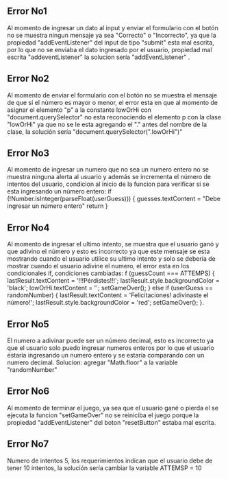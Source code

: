 ## Error No1

Al momento de ingresar un dato al input y enviar el formulario con el botón no se muestra ningun mensaje ya sea "Correcto" o "Incorrecto", ya que la propiedad "addEventListener" del input de tipo "submit" esta mal escrita, por lo que no se enviaba el dato ingresado por el usuario, propiedad mal escrita "addeventListener" la solucion sería "addEventListener"
.

## Error No2

Al momento de enviar el formulario con el botón no se muestra el mensaje de que si el número es mayor o menor, el error esta en que al momento de asignar el elemento "p" a la constante lowOrHi con "document.querySelector" no esta reconociendo el elemento p con la clase "lowOrHi" ya que no se le esta agregando el "." antes del nombre de la clase, la solución sería "document.querySelector(".lowOrHi")"

## Error No3

Al momento de ingresar un numero que no sea un numero entero no se muestra ninguna alerta al usuario y además se incrementa el número de intentos del usuario, condicion al inicio de la funcion para verificar si se esta ingresando un número entero:
if (!Number.isInteger(parseFloat(userGuess))) {
guesses.textContent = "Debe ingresar un número entero"
return
}

## Error No4

Al momento de ingresar el ultimo intento, se muestra que el usuario ganó y que adivino el número y esto es incorrecto ya que este mensaje se esta mostrando cuando el usuario utilice su ultimo intento y solo se debería de mostrar cuando el usuario adivine el numero, el error esta en los condicionales if, condiciones cambiadas:
f (guessCount === ATTEMPS) {
lastResult.textContent = '!!!Pérdistes!!!';
lastResult.style.backgroundColor = 'black';
lowOrHi.textContent = '';
setGameOver();
} else if (userGuess == randomNumber) {
lastResult.textContent = 'Felicitaciones! adivinaste el número!';
lastResult.style.backgroundColor = 'red';
setGameOver();
}.

## Error No5

El numero a adivinar puede ser un número decimal, esto es incorrecto ya que el usuario solo puedo ingresar numeros enteros por lo que el usuario estaría ingresando un numero entero y se estaría comparando con un numero decimal. Solucion: agregar "Math.floor" a la variable "randomNumber"

## Error No6

Al momento de terminar el juego, ya sea que el usuario gané o pierda el se ejecuta la funcion "setGameOver" no se reiniciba el juego porque la propiedad "addEventListener" del boton "resetButton" estaba mal escrita.

## Error No7

Numero de intentos 5, los requerimientos indican que el usuario debe de tener 10 intentos, la solución sería cambiar la variable ATTEMSP = 10
